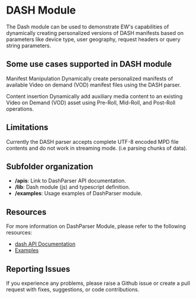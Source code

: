 # DASH Module

The Dash module can be used to demonstrate EW's capabilities of dynamically creating personalized versions of DASH manifests based on parameters like device type, user geography, request headers or query string parameters.

## Some use cases supported in DASH module
Manifest Manipulation
Dynamically create personalized manifests of available Video on demand (VOD) manifest files using the DASH parser.

Content insertion
Dynamically add auxiliary media content to an existing Video on Demand (VOD) asset using Pre-Roll, Mid-Roll, and Post-Roll operations.

## Limitations
Currently the DASH parser accepts complete UTF-8 encoded MPD file contents and do not work in streaming mode. (i.e parsing chunks of data).

## Subfolder organization
* **/apis**: Link to DashParser API documentation.
* **/lib**: Dash module (js) and typescript definition.
* **/examples**: Usage examples of DashParser module.

## Resources
For more information on DashParser Module, please refer to the following resources:
* [dash API Documentation](https://techdocs.akamai.com/edgeworkers/docs/dash-parser)
* [Examples](./examples/)

## Reporting Issues
If you experience any problems, please raise a Github issue or create a pull request with fixes, suggestions, or code contributions.
